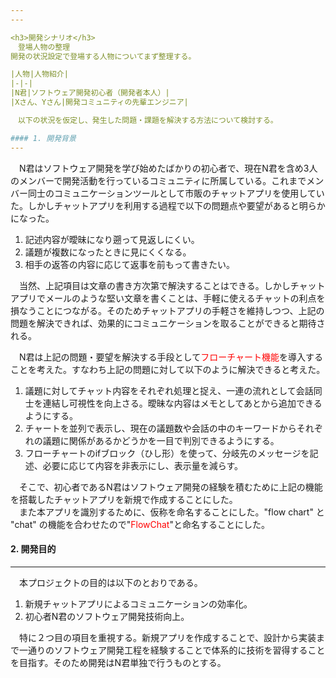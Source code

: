 ```yaml
---
---

<h3>開発シナリオ</h3>
　登場人物の整理  
開発の状況設定で登場する人物についてまず整理する。

|人物|人物紹介|
|-|-|
|N君|ソフトウェア開発初心者（開発者本人）|
|Xさん、Yさん|開発コミュニティの先輩エンジニア|

　以下の状況を仮定し、発生した問題・課題を解決する方法について検討する。

#### 1. 開発背景
---
```

　N君はソフトウェア開発を学び始めたばかりの初心者で、現在N君を含め3人のメンバーで開発活動を行っているコミュニティに所属している。これまでメンバー同士のコミュニケーションツールとして市販のチャットアプリを使用していた。しかしチャットアプリを利用する過程で以下の問題点や要望があると明らかになった。

1. 記述内容が曖昧になり遡って見返しにくい。
2. 議題が複数になったときに見にくくなる。
3. 相手の返答の内容に応じて返事を前もって書きたい。

　当然、上記項目は文章の書き方次第で解決することはできる。しかしチャットアプリでメールのような堅い文章を書くことは、手軽に使えるチャットの利点を損なうことにつながる。そのためチャットアプリの手軽さを維持しつつ、上記の問題を解決できれば、効果的にコミュニケーションを取ることができると期待される。

　N君は上記の問題・要望を解決する手段として<span style="color: red;">フローチャート機能</span>を導入することを考えた。すなわち上記の問題に対して以下のように解決できると考えた。

1. 議題に対してチャット内容をそれぞれ処理と捉え、一連の流れとして会話同士を連結し可視性を向上さる。曖昧な内容はメモとしてあとから追加できるようにする。
2. チャートを並列で表示し、現在の議題数や会話の中のキーワードからそれぞれの議題に関係があるかどうかを一目で判別できるようにする。
3. フローチャートのifブロック（ひし形）を使って、分岐先のメッセージを記述、必要に応じて内容を非表示にし、表示量を減らす。

　そこで、初心者であるN君はソフトウェア開発の経験を積むために上記の機能を搭載したチャットアプリを新規で作成することにした。  
　また本アプリを識別するために、仮称を命名することにした。"flow chart" と "chat" の機能を合わせたので"<span style="color: red;">FlowChat</span>"と命名することにした。

#### 2. 開発目的
---
　本プロジェクトの目的は以下のとおりである。
1. 新規チャットアプリによるコミュニケーションの効率化。
1. 初心者N君のソフトウェア開発技術向上。

　特に２つ目の項目を重視する。新規アプリを作成することで、設計から実装まで一通りのソフトウェア開発工程を経験することで体系的に技術を習得することを目指す。そのため開発はN君単独で行うものとする。